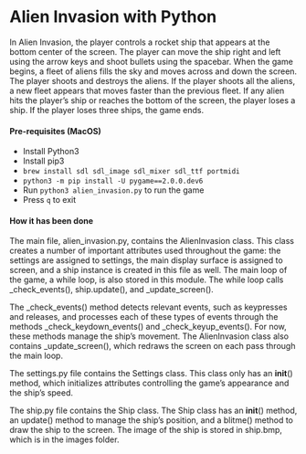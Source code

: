 # Alien Invasion with Python

In Alien Invasion, the player controls a rocket ship that appears at the bottom center of the screen. The player can move the ship right and left using the arrow keys and shoot bullets using the spacebar. When the game begins, a fleet of aliens fills the sky and moves across and down the screen. The player shoots and destroys the aliens. If the player shoots all the aliens, a new fleet appears that moves faster than the previous fleet. If any alien hits the player’s ship or reaches the bottom of the screen, the player loses a ship. If the player loses three ships, the game ends.

#### Pre-requisites (MacOS)

- Install Python3
- Install pip3
- `brew install sdl sdl_image sdl_mixer sdl_ttf portmidi`
- `python3 -m pip install -U pygame==2.0.0.dev6`
- Run `python3 alien_invasion.py` to run the game
- Press `q` to exit

#### How it has been done

The main file, alien_invasion.py, contains the AlienInvasion class. This class creates a number of important attributes used throughout the game: the settings are assigned to settings, the main display surface is assigned to screen, and a ship instance is created in this file as well. The main loop of the game, a while loop, is also stored in this module. The while loop calls \_check_events(), ship.update(), and \_update_screen().

The \_check_events() method detects relevant events, such as keypresses and releases, and processes each of these types of events through the methods \_check_keydown_events() and \_check_keyup_events(). For now, these methods manage the ship’s movement. The AlienInvasion class also contains \_update_screen(), which redraws the screen on each pass through the main loop.

The settings.py file contains the Settings class. This class only has an **init**() method, which initializes attributes controlling the game’s appearance and the ship’s speed.

The ship.py file contains the Ship class. The Ship class has an **init**() method, an update() method to manage the ship’s position, and a blitme() method to draw the ship to the screen. The image of the ship is stored in ship.bmp, which is in the images folder.
